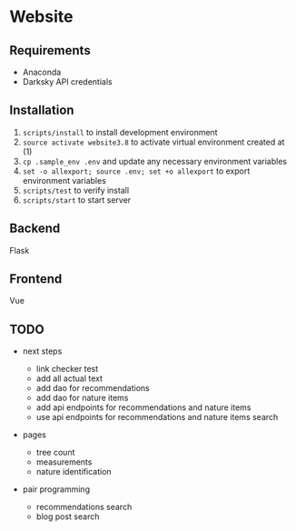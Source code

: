 # Website

## Requirements

- Anaconda
- Darksky API credentials

## Installation

1. `scripts/install` to install development environment
1. `source activate website3.8` to activate virtual environment created at (1)
1. `cp .sample_env .env` and update any necessary environment variables
1. `set -o allexport; source .env; set +o allexport` to export environment variables
1. `scripts/test` to verify install
1. `scripts/start` to start server

## Backend

Flask

## Frontend

Vue

## TODO

- next steps
  - link checker test
  - add all actual text
  - add dao for recommendations
  - add dao for nature items
  - add api endpoints for recommendations and nature items
  - use api endpoints for recommendations and nature items search

- pages
  - tree count
  - measurements
  - nature identification

- pair programming
  - recommendations search
  - blog post search
